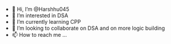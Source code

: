 - 👋 Hi, I’m @Harshhu045
- 👀 I’m interested in DSA
- 🌱 I’m currently learning CPP
- 💞️ I’m looking to collaborate on DSA and on more logic building
- 📫 How to reach me ...

<!---
Harshhu045/Harshhu045 is a ✨ special ✨ repository because its `README.md` (this file) appears on your GitHub profile.
You can click the Preview link to take a look at your changes.
--->
